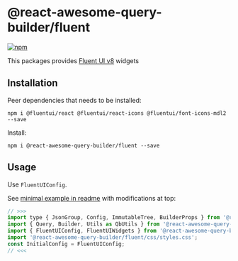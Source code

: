 # @react-awesome-query-builder/fluent

[![npm](https://img.shields.io/npm/v/@react-awesome-query-builder/fluent.svg)](https://www.npmjs.com/package/@react-awesome-query-builder/fluent)

This packages provides [Fluent UI v8](https://developer.microsoft.com/en-us/fluentui#/get-started/web) widgets

## Installation

Peer dependencies that needs to be installed:
```
npm i @fluentui/react @fluentui/react-icons @fluentui/font-icons-mdl2 --save
```

Install:
```
npm i @react-awesome-query-builder/fluent --save
```

## Usage

Use `FluentUIConfig`. 

See [minimal example in readme](https://github.com/ukrbublik/react-awesome-query-builder#usage) with modifications at top:
```js
// >>>
import type { JsonGroup, Config, ImmutableTree, BuilderProps } from '@react-awesome-query-builder/fluent'; // for TS example
import { Query, Builder, Utils as QbUtils } from '@react-awesome-query-builder/fluent';
import { FluentUIConfig, FluentUIWidgets } from '@react-awesome-query-builder/fluent';
import '@react-awesome-query-builder/fluent/css/styles.css';
const InitialConfig = FluentUIConfig;
// <<<
```
